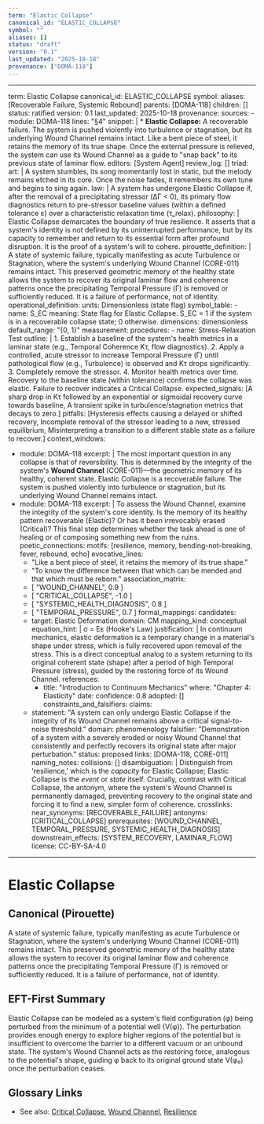 ```yaml
---
term: "Elastic Collapse"
canonical_id: "ELASTIC_COLLAPSE"
symbol: ""
aliases: []
status: "draft"
version: "0.1"
last_updated: "2025-10-18"
provenance: ["DOMA-118"]
---
```


---
term: Elastic Collapse
canonical_id: ELASTIC_COLLAPSE
symbol: 
aliases: [Recoverable Failure, Systemic Rebound]
parents: [DOMA-118]
children: []
status: ratified
version: 0.1
last_updated: 2025-10-18
provenance:
  sources:
    - module: DOMA-118
      lines: "§4"
      snippet: |
        *   **Elastic Collapse:** A recoverable failure. The system is pushed violently into turbulence or stagnation, but its underlying Wound Channel remains intact. Like a bent piece of steel, it retains the memory of its true shape. Once the external pressure is relieved, the system can use its Wound Channel as a guide to "snap back" to its previous state of laminar flow.
  editors: [System Agent]
  review_log: []
triad:
  art: |
    A system stumbles, its song momentarily lost in static, but the melody remains etched in its core. Once the noise fades, it remembers its own tune and begins to sing again.
  law: |
    A system has undergone Elastic Collapse if, after the removal of a precipitating stressor (ΔΓ < 0), its primary flow diagnostics return to pre-stressor baseline values (within a defined tolerance ε) over a characteristic relaxation time (τ_relax).
  philosophy: |
    Elastic Collapse demarcates the boundary of true resilience. It asserts that a system's identity is not defined by its uninterrupted performance, but by its capacity to remember and return to its essential form after profound disruption. It is the proof of a system's will to cohere.
pirouette_definition: |
  A state of systemic failure, typically manifesting as acute Turbulence or Stagnation, where the system's underlying Wound Channel (CORE-011) remains intact. This preserved geometric memory of the healthy state allows the system to recover its original laminar flow and coherence patterns once the precipitating Temporal Pressure (Γ) is removed or sufficiently reduced. It is a failure of performance, not of identity.
operational_definition:
  units: Dimensionless (state flag)
  symbol_table:
    - name: S_EC
      meaning: State flag for Elastic Collapse. S_EC = 1 if the system is in a recoverable collapse state; 0 otherwise.
      dimensions: dimensionless
      default_range: "{0, 1}"
  measurement:
    procedures:
      - name: Stress-Relaxation Test
        outline: |
          1. Establish a baseline of the system's health metrics in a laminar state (e.g., Temporal Coherence Kτ, flow diagnostics).
          2. Apply a controlled, acute stressor to increase Temporal Pressure (Γ) until pathological flow (e.g., Turbulence) is observed and Kτ drops significantly.
          3. Completely remove the stressor.
          4. Monitor health metrics over time. Recovery to the baseline state (within tolerance) confirms the collapse was elastic. Failure to recover indicates a Critical Collapse.
        expected_signals: [A sharp drop in Kτ followed by an exponential or sigmoidal recovery curve towards baseline, A transient spike in turbulence/stagnation metrics that decays to zero.]
        pitfalls: [Hysteresis effects causing a delayed or shifted recovery, Incomplete removal of the stressor leading to a new, stressed equilibrium, Misinterpreting a transition to a different stable state as a failure to recover.]
context_windows:
  - module: DOMA-118
    excerpt: |
      The most important question in any collapse is that of reversibility. This is determined by the integrity of the system's **Wound Channel** (CORE-011)—the geometric memory of its healthy, coherent state. Elastic Collapse is a recoverable failure. The system is pushed violently into turbulence or stagnation, but its underlying Wound Channel remains intact.
  - module: DOMA-118
    excerpt: |
      To assess the Wound Channel, examine the integrity of the system's core identity. Is the memory of its healthy pattern recoverable (Elastic)? Or has it been irrevocably erased (Critical)? This final step determines whether the task ahead is one of healing or of composing something new from the ruins.
poetic_connections:
  motifs: [resilience, memory, bending-not-breaking, fever, rebound, echo]
  evocative_lines:
    - "Like a bent piece of steel, it retains the memory of its true shape."
    - "To know the difference between that which can be mended and that which must be reborn."
  association_matrix:
    - [ "WOUND_CHANNEL", 0.9 ]
    - [ "CRITICAL_COLLAPSE", -1.0 ]
    - [ "SYSTEMIC_HEALTH_DIAGNOSIS", 0.8 ]
    - [ "TEMPORAL_PRESSURE", 0.7 ]
formal_mappings:
  candidates:
    - target: Elastic Deformation
      domain: CM
      mapping_kind: conceptual
      equation_hint: |
        σ = Eε (Hooke's Law)
      justification: |
        In continuum mechanics, elastic deformation is a temporary change in a material's shape under stress, which is fully recovered upon removal of the stress. This is a direct conceptual analog to a system returning to its original coherent state (shape) after a period of high Temporal Pressure (stress), guided by the restoring force of its Wound Channel.
      references:
        - title: "Introduction to Continuum Mechanics"
          where: "Chapter 4: Elasticity"
          date: 
      confidence: 0.8
  adopted: []
constraints_and_falsifiers:
  claims:
    - statement: "A system can only undergo Elastic Collapse if the integrity of its Wound Channel remains above a critical signal-to-noise threshold."
      domain: phenomenology
      falsifier: "Demonstration of a system with a severely eroded or noisy Wound Channel that consistently and perfectly recovers its original state after major perturbation."
      status: proposed
      links: [DOMA-118, CORE-011]
naming_notes:
  collisions: []
  disambiguation: |
    Distinguish from 'resilience,' which is the *capacity* for Elastic Collapse; Elastic Collapse is the *event* or *state* itself. Crucially, contrast with Critical Collapse, the antonym, where the system's Wound Channel is permanently damaged, preventing recovery to the original state and forcing it to find a new, simpler form of coherence.
crosslinks:
  near_synonyms: [RECOVERABLE_FAILURE]
  antonyms: [CRITICAL_COLLAPSE]
  prerequisites: [WOUND_CHANNEL, TEMPORAL_PRESSURE, SYSTEMIC_HEALTH_DIAGNOSIS]
  downstream_effects: [SYSTEM_RECOVERY, LAMINAR_FLOW]
license: CC-BY-SA-4.0
---

# Elastic Collapse

## Canonical (Pirouette)
A state of systemic failure, typically manifesting as acute Turbulence or Stagnation, where the system's underlying Wound Channel (CORE-011) remains intact. This preserved geometric memory of the healthy state allows the system to recover its original laminar flow and coherence patterns once the precipitating Temporal Pressure (Γ) is removed or sufficiently reduced. It is a failure of performance, not of identity.

## EFT-First Summary
Elastic Collapse can be modeled as a system's field configuration (φ) being perturbed from the minimum of a potential well (V(φ)). The perturbation provides enough energy to explore higher regions of the potential but is insufficient to overcome the barrier to a different vacuum or an unbound state. The system's Wound Channel acts as the restoring force, analogous to the potential's shape, guiding φ back to its original ground state V(φ₀) once the perturbation ceases.

## Glossary Links
- See also: [Critical Collapse](link), [Wound Channel](link), [Resilience](link)